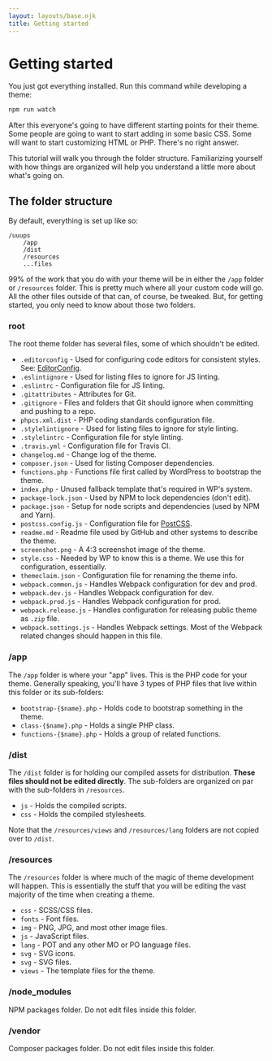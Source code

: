 ```yaml
---
layout: layouts/base.njk
title: Getting started
---
```

# Getting started 

You just got everything installed. Run this command while developing a theme:

```bash
npm run watch
```

After this everyone's going to have different starting points for their theme. Some people are going to want to start adding in some basic CSS. Some will want to start customizing HTML or PHP. There's no right answer.

This tutorial will walk you through the folder structure. Familiarizing yourself with how things are organized will help you understand a little more about what's going on.

## The folder structure

By default, everything is set up like so:

```
/uuups
	/app
	/dist
	/resources
	...files
```

99% of the work that you do with your theme will be in either the `/app` folder or `/resources` folder.  This is pretty much where all your custom code will go. All the other files outside of that can, of course, be tweaked. But, for getting started, you only need to know about those two folders.

### root

The root theme folder has several files, some of which shouldn't be edited.

* `.editorconfig` - Used for configuring code editors for consistent styles. See: [EditorConfig](http://editorconfig.org/).
* `.eslintignore` - Used for listing files to ignore for JS linting.
* `.eslintrc` - Configuration file for JS linting.
* `.gitattributes` - Attributes for Git.
* `.gitignore` - Files and folders that Git should ignore when committing and pushing to a repo.
* `phpcs.xml.dist` - PHP coding standards configuration file.
* `.stylelintignore` - Used for listing files to ignore for style linting.
* `.stylelintrc` - Configuration file for style linting.
* `.travis.yml` - Configuration file for Travis CI.
* `changelog.md` - Change log of the theme.
* `composer.json` - Used for listing Composer dependencies.
* `functions.php` - Functions file first called by WordPress to bootstrap the theme.
* `index.php` - Unused fallback template that's required in WP's system.
* `package-lock.json` - Used by NPM to lock dependencies (don't edit).
* `package.json` - Setup for node scripts and dependencies (used by NPM and Yarn).
* `postcss.config.js` - Configuration file for [PostCSS](https://postcss.org/).
* `readme.md` - Readme file used by GitHub and other systems to describe the theme.
* `screenshot.png` - A 4:3 screenshot image of the theme.
* `style.css` - Needed by WP to know this is a theme. We use this for configuration, essentially.
* `themeclaim.json` - Configuration file for renaming the theme info.
* `webpack.common.js` - Handles Webpack configuration for dev and prod.
* `webpack.dev.js` - Handles Webpack configuration for dev.
* `webpack.prod.js` - Handles Webpack configuration for prod.
* `webpack.release.js` - Handles configuration for releasing public theme as `.zip` file.
* `webpack.settings.js` - Handles Webpack settings. Most of the Webpack related changes should happen in this file.

### /app

The `/app` folder is where your "app" lives. This is the PHP code for your theme. Generally speaking, you'll have 3 types of PHP files that live within this folder or its sub-folders:

* `bootstrap-{$name}.php` - Holds code to bootstrap something in the theme.
* `class-{$name}.php` - Holds a single PHP class.
* `functions-{$name}.php` - Holds a group of related functions.

### /dist

The `/dist` folder is for holding our compiled assets for distribution. **These files should not be edited directly**. The sub-folders are organized on par with the sub-folders in `/resources`.

* `js` - Holds the compiled scripts.
* `css` - Holds the compiled stylesheets.

Note that the `/resources/views` and `/resources/lang` folders are not copied over to `/dist`.

### /resources

The `/resources` folder is where much of the magic of theme development will happen.  This is essentially the stuff that you will be editing the vast majority of the time when creating a theme.

* `css` - SCSS/CSS files.
* `fonts` - Font files.
* `img` - PNG, JPG, and most other image files.
* `js` - JavaScript files.
* `lang` - POT and any other MO or PO language files.
* `svg` - SVG icons.
* `svg` - SVG files.
* `views` - The template files for the theme.

### /node_modules

NPM packages folder. Do not edit files inside this folder.

### /vendor

Composer packages folder. Do not edit files inside this folder.
